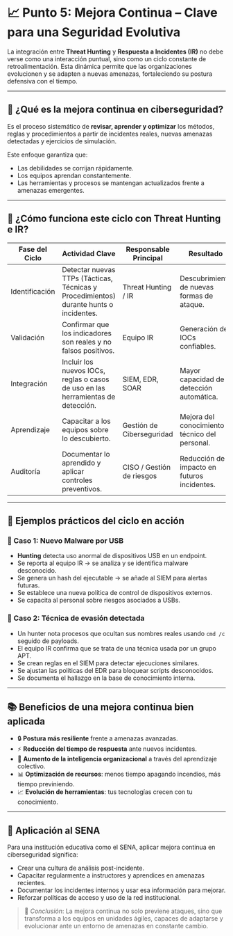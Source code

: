 # 📈 Punto 5: Mejora Continua – Clave para una Seguridad Evolutiva

La integración entre **Threat Hunting** y **Respuesta a Incidentes (IR)** no debe verse como una interacción puntual, sino como un ciclo constante de retroalimentación. Esta dinámica permite que las organizaciones evolucionen y se adapten a nuevas amenazas, fortaleciendo su postura defensiva con el tiempo.

---

## 🔄 ¿Qué es la mejora continua en ciberseguridad?

Es el proceso sistemático de **revisar, aprender y optimizar** los métodos, reglas y procedimientos a partir de incidentes reales, nuevas amenazas detectadas y ejercicios de simulación.

Este enfoque garantiza que:

- Las debilidades se corrijan rápidamente.
- Los equipos aprendan constantemente.
- Las herramientas y procesos se mantengan actualizados frente a amenazas emergentes.

---

## 🔬 ¿Cómo funciona este ciclo con Threat Hunting e IR?

| Fase del Ciclo | Actividad Clave | Responsable Principal | Resultado |
|----------------|------------------|------------------------|-----------|
| Identificación | Detectar nuevas TTPs (Tácticas, Técnicas y Procedimientos) durante hunts o incidentes. | Threat Hunting / IR | Descubrimiento de nuevas formas de ataque. |
| Validación | Confirmar que los indicadores son reales y no falsos positivos. | Equipo IR | Generación de IOCs confiables. |
| Integración | Incluir los nuevos IOCs, reglas o casos de uso en las herramientas de detección. | SIEM, EDR, SOAR | Mayor capacidad de detección automática. |
| Aprendizaje | Capacitar a los equipos sobre lo descubierto. | Gestión de Ciberseguridad | Mejora del conocimiento técnico del personal. |
| Auditoría | Documentar lo aprendido y aplicar controles preventivos. | CISO / Gestión de riesgos | Reducción de impacto en futuros incidentes. |

---

## 📘 Ejemplos prácticos del ciclo en acción

### 🧪 Caso 1: Nuevo Malware por USB

- **Hunting** detecta uso anormal de dispositivos USB en un endpoint.
- Se reporta al equipo IR → se analiza y se identifica malware desconocido.
- Se genera un hash del ejecutable → se añade al SIEM para alertas futuras.
- Se establece una nueva política de control de dispositivos externos.
- Se capacita al personal sobre riesgos asociados a USBs.

### 🧪 Caso 2: Técnica de evasión detectada

- Un hunter nota procesos que ocultan sus nombres reales usando `cmd /c` seguido de payloads.
- El equipo IR confirma que se trata de una técnica usada por un grupo APT.
- Se crean reglas en el SIEM para detectar ejecuciones similares.
- Se ajustan las políticas del EDR para bloquear scripts desconocidos.
- Se documenta el hallazgo en la base de conocimiento interna.

---

## 📚 Beneficios de una mejora continua bien aplicada

- 🔒 **Postura más resiliente** frente a amenazas avanzadas.
- ⚡ **Reducción del tiempo de respuesta** ante nuevos incidentes.
- 🧠 **Aumento de la inteligencia organizacional** a través del aprendizaje colectivo.
- 📊 **Optimización de recursos**: menos tiempo apagando incendios, más tiempo previniendo.
- 📈 **Evolución de herramientas**: tus tecnologías crecen con tu conocimiento.

---

## 🏫 Aplicación al SENA

Para una institución educativa como el SENA, aplicar mejora continua en ciberseguridad significa:

- Crear una cultura de análisis post-incidente.
- Capacitar regularmente a instructores y aprendices en amenazas recientes.
- Documentar los incidentes internos y usar esa información para mejorar.
- Reforzar políticas de acceso y uso de la red institucional.

> 🎯 *Conclusión*: La mejora continua no solo previene ataques, sino que transforma a los equipos en unidades ágiles, capaces de adaptarse y evolucionar ante un entorno de amenazas en constante cambio.
